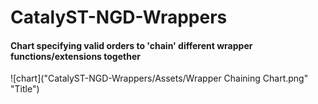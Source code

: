 # CatalyST-NGD-Wrappers

#### Chart specifying valid orders to 'chain' different wrapper functions/extensions together
![chart]("CatalyST-NGD-Wrappers/Assets/Wrapper Chaining Chart.png" "Title")